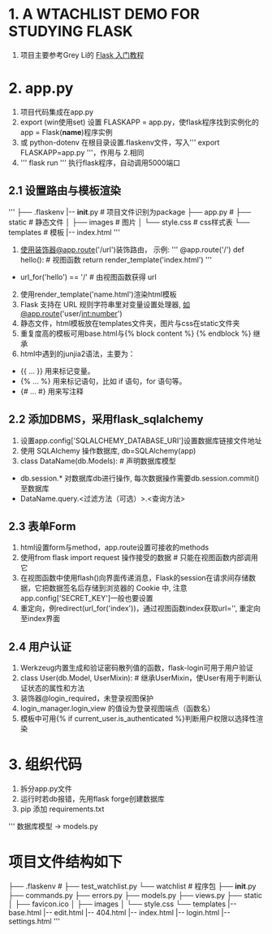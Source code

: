 # 1. A WTACHLIST DEMO FOR STUDYING FLASK
1. 项目主要参考Grey Li的 [Flask 入门教程](https://github.com/helloflask/watchlist)

# 2. app.py
1. 项目代码集成在app.py
2. export (win使用set) 设置 FLASKAPP = app.py，使flask程序找到实例化的app = Flask(__name__)程序实例
3. 或 python-dotenv 在根目录设置.flaskenv文件，写入''' export FLASKAPP=app.py '''，作用与 2.相同
4. ''' flask run ''' 执行flask程序，自动调用5000端口


## 2.1 设置路由与模板渲染
'''
├── .flaskenv
|-- __init__.py # 项目文件识别为package
├── app.py #
├── static  # 静态文件
│   ├── images   # 图片
│   └── style.css  # css样式表
└── templates # 模板
    |-- index.html
'''
1. 使用装饰器@app.route('/url')装饰路由，
示例:
'''
@app.route('/')
def hello(): # 视图函数
    return render_template('index.html')
'''
* url_for('hello') == '/'  # 由视图函数获得 url
2. 使用render_template('name.html')渲染html模板
3. Flask 支持在 URL 规则字符串里对变量设置处理器, 如@app.route('user/<int:number>')
4. 静态文件，html模板放在templates文件夹，图片与css在static文件夹
5. 重复度高的模板可用base.html与{% block content %} {% endblock %} 继承
6. html中遇到的junjia2语法，主要为：
* {{ ... }} 用来标记变量。
* {% ... %} 用来标记语句，比如 if 语句，for 语句等。
* {# ... #} 用来写注释

## 2.2 添加DBMS，采用flask_sqlalchemy
1. 设置app.config['SQLALCHEMY_DATABASE_URI']设置数据库链接文件地址
2. 使用 SQLAlchemy 操作数据库, db=SQLAlchemy(app)
3. class DataName(db.Models):   # 声明数据库模型
* db.session.* 对数据库db进行操作, 每次数据操作需要db.session.commit()至数据库
* DataName.query.<过滤方法（可选）>.<查询方法>

## 2.3 表单Form
1. html设置form与method，app.route设置可接收的methods
2. 使用from flask import request 操作接受的数据 # 只能在视图函数内部调用它
3. 在视图函数中使用flash()向界面传递消息，Flask的session在请求间存储数据，它把数据签名后存储到浏览器的 Cookie 中, 注意app.config['SECRET_KEY']一般也要设置
4. 重定向，例redirect(url_for('index'))，通过视图函数index获取url='\', 重定向至index界面

## 2.4 用户认证
1. Werkzeug内置生成和验证密码散列值的函数，flask-login可用于用户验证
2. class User(db.Model, UserMixin):  # 继承UserMixin，使User有用于判断认证状态的属性和方法
3. 装饰器@login_required，未登录视图保护
4. login_manager.login_view 的值设为登录视图端点（函数名）
5. 模板中可用{% if current_user.is_authenticated %}判断用户权限以选择性渲染

# 3. 组织代码
1. 拆分app.py文件
2. 运行时若db报错，先用flask forge创建数据库
3. pip 添加 requirements.txt

'''
数据库模型 -> models.py


# 项目文件结构如下
├── .flaskenv   #
├── test_watchlist.py
└── watchlist  # 程序包
    ├── __init__.py
    ├── commands.py
    ├── errors.py
    ├── models.py
    ├── views.py
    ├── static
    │   ├── favicon.ico
    │   ├── images
    │   └── style.css
    └── templates
       |-- base.html
       |-- edit.html
       |-- 404.html
       |-- index.html
       |-- login.html
       |-- settings.html
'''